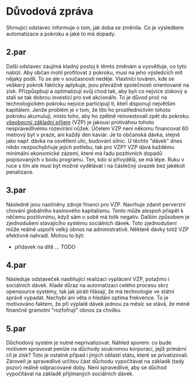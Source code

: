 Důvodová zpráva
===============

Shrnující odstavec informuje o tom, jak doba se změnila.
Co je výsledkem automatizace a pokroku a jaké to má dopady. 

2.par
-----
Další odstavec zaujímá kladný postoj k těmto změnám a vysvětluje, co tyto nabízí. 
Aby občan mohl profitovat z pokroku, musí na jeho výsledcích mít nějaký podíl.
To se ale v současnosti neděje.
Vlastníci továren, kde se veškerý pokrok fakticky aplykuje, jsou převážně společnosti orientované na zisk.
Přizpůspbují a optimalizují svůj chod tak, aby byli co nejvíce ziskový a stali se tak dobrou investicí pro své akcionáře.
To je důvod proč na technologickém pokroku nejvíce participují ti, kteří disponují největším kapitálem.
Jenže problém je v tom, že tito ho prostřednictvím tohoto pokroku akumulují, místo toho, aby ho zpětně reinvestovali zpět do pokroku.
[všeobecný základní příjem](http://www.vseobecnyzakladniprijem.cz/) (VZP) je jakousi protiváhou tohoto nespravedlivému rozevírání nůžek.
Účelem VZP není někomu financovat 60 metrový byt v praze, ani každý den kaviár.
Je to občanská dávka, stejně jako např. dávka na osvětlení ulic, budování silnic.
U těchto "dávek" dnes nikdo nezpochybňuje jejich potřebu, tak pro VZP?
VZP dává každému minimální ekonomické zázemí, které má řadu pozitivních dopadů popisovaných v bodu programu.
Ten, kdo si přivydělá, se má lépe.
Ruku v ruce s tím ale musí být možné vydělávat i na částečný úvazek bez jakékoli penalizace.

3.par
-----
Následně jsou nastíněny zdroje financí pro VZP.
Navrhuje zdanit perverzní chování globálního kasínového kapitalismu.
Tento může alespoň přispět k něčemu pozitivnímu, když sám o sobě má tolik negativ.
Dalším způsobem je zjednodušení stávajícího systému sociálních dávek.
Toto zjednodušení může reálně uspořit velký obnos na adnimistrativě.
Některé dávky totiž VZP efektivně nahradí.
Mohou to být:
- přídavek na dítě
... TODO

4.par
-----
Následuje odstaveček nastiňující realizaci vyplácení VZP, potažmo i sociálních dávek.
Klade důraz na automatizaci celého procesu skrz opensource systémy, tak jak piráti hlásají, že má technologie ve státní správě vypadat.
Nechybí ani věta o hledání optima frekvence.
To je motivováno faktem, že při výplatě dávek jednou za měsíc se stává, že méně finančně gramotní "rozfofrují" obnos za chvilku.

5.par
-----
Důchodový systém je nutné neprivatizovat.
Náhled sporem: co bude motivem spravovat peníze na důchody soukromou korporací, jejíž primární cíl je zisk?
Toto je ostatně případ i jiných oblastí státu, které se privatizovali.
Zároveň je spravedlivé určitou část důchodu vypočítávat na základě (tady pozor) reálně odpracované doby.
Není spravedlivé, aby se důchod vypočítával na základě přijímaných sociálních dávek.
